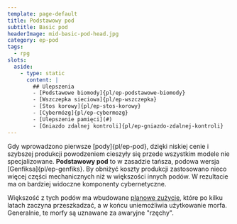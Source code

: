 ```yaml
---
template: page-default
title: Podstawowy pod
subtitle: Basic pod
headerImage: mid-basic-pod-head.jpg
category: ep-pod
tags:
  - rpg
slots:
  aside:
    - type: static
      content: |
        ## Ulepszenia
        - [Podstawowe biomody]{pl/ep-podstawowe-biomody}
        - [Wszczepka sieciowa]{pl/ep-wszczepka}
        - [Stos korowy]{pl/ep-stos-korowy}
        - [Cybermózg]{pl/ep-cybermozg}
        - [Ulepszenie pamięci](#)
        - [Gniazdo zdalnej kontroli]{pl/ep-gniazdo-zdalnej-kontroli}
---
```

Gdy wprowadzono pierwsze [pody]{pl/ep-pod}, dzięki niskiej cenie i szybszej produkcji powodzeniem cieszyły się przede wszystkim modele nie specjalizowane. **Podstawowy pod** to w zasadzie tańsza, podowa wersja [Genfiksa]{pl/ep-genfiks}. By obniżyć koszty produkcji zastosowano nieco więcej części mechanicznych niż w większości innych podów. W rezultacie ma on bardziej widoczne komponenty cybernetyczne.

Większość z tych podów ma wbudowane [planowe zużycie](https://pl.wikipedia.org/wiki/Planowane_postarzanie_produktu), które po kilku latach zaczyna przeszkadzać, a w końcu uniemożliwia użytkowanie morfa. Generalnie, te morfy są uznawane za awaryjne "rzęchy".